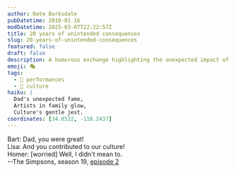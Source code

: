 ```yaml
---
author: Nate Barksdale
pubDatetime: 2010-01-16
modDatetime: 2025-03-07T22:22:57Z
title: 20 years of unintended consequences
slug: 20-years-of-unintended-consequences
featured: false
draft: false
description: A humorous exchange highlighting the unexpected impact of Homer Simpson's actions on culture.
emoji: 🎭
tags:
  - 🎤 performances
  - 🎨 culture
haiku: |
  Dad's unexpected fame,  
  Artists in family glow,  
  Culture's gentle jest.
coordinates: [34.0522, -118.2437]
---
```


Bart: Dad, you were great!  
Lisa: And you contributed to our culture!  
Homer: [worried] Well, I didn't mean to.  
--The Simpsons, season 19, [episode 2](http://en.wikipedia.org/wiki/Homer_of_Seville)
